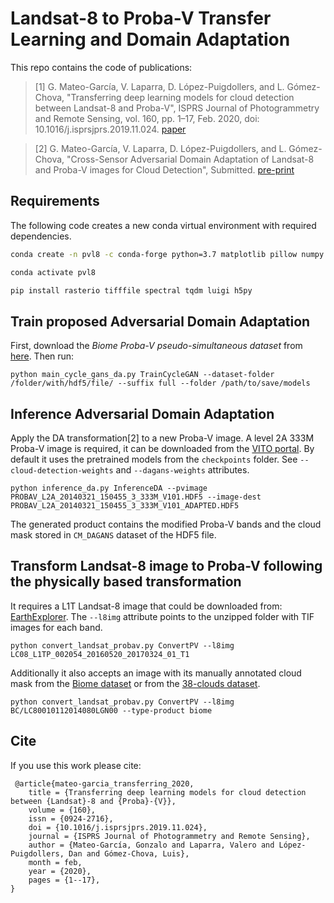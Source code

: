 # Landsat-8 to Proba-V Transfer Learning and Domain Adaptation

This repo contains the code of publications: 

>[1] G. Mateo-García, V. Laparra, D. López-Puigdollers, and L. Gómez-Chova, "Transferring deep learning models for cloud detection between Landsat-8 and Proba-V", ISPRS Journal of Photogrammetry and Remote Sensing, vol. 160, pp. 1–17, Feb. 2020, doi: 10.1016/j.isprsjprs.2019.11.024. [paper](https://www.sciencedirect.com/science/article/abs/pii/S0924271619302801)

>[2] G. Mateo-García, V. Laparra, D. López-Puigdollers, and L. Gómez-Chova, "Cross-Sensor Adversarial Domain Adaptation of Landsat-8 and Proba-V images for Cloud Detection", Submitted. [pre-print](https://arxiv.org/abs/xxx.xxxx)

## Requirements

The following code creates a new conda virtual environment with required dependencies.

```bash
conda create -n pvl8 -c conda-forge python=3.7 matplotlib pillow numpy scipy libgdal pandas tensorflow=2 --y

conda activate pvl8

pip install rasterio tifffile spectral tqdm luigi h5py
```

## Train proposed Adversarial Domain Adaptation 

First, download the *Biome Proba-V pseudo-simultaneous dataset* from [here](https://gigatron.uv.es/owncloud/index.php/s/F6T9eM1wDDp7vVG). Then run:

```
python main_cycle_gans_da.py TrainCycleGAN --dataset-folder /folder/with/hdf5/file/ --suffix full --folder /path/to/save/models
```

## Inference Adversarial Domain Adaptation

Apply the DA transformation[2] to a new Proba-V image. A level 2A 333M Proba-V image is required, it can be downloaded from the [VITO portal](http://www.vito-eodata.be/PDF/portal/Application.html).
By default it uses the pretrained models from the `checkpoints` folder. See `--cloud-detection-weights` and `--dagans-weights` attributes.

```
python inference_da.py InferenceDA --pvimage PROBAV_L2A_20140321_150455_3_333M_V101.HDF5 --image-dest PROBAV_L2A_20140321_150455_3_333M_V101_ADAPTED.HDF5
```

The generated product contains the modified Proba-V bands and the cloud mask stored in `CM_DAGANS` dataset of the HDF5 file. 

## Transform Landsat-8 image to Proba-V following the physically based transformation

It requires a L1T Landsat-8 image that could be downloaded from: [EarthExplorer](https://earthexplorer.usgs.gov/). 
The `--l8img` attribute points to the unzipped folder with TIF images for each band.

```
python convert_landsat_probav.py ConvertPV --l8img LC08_L1TP_002054_20160520_20170324_01_T1
```

Additionally it also accepts an image with its manually annotated cloud mask from the [Biome dataset](https://landsat.usgs.gov/landsat-8-cloud-cover-assessment-validation-data) or from the [38-clouds dataset](https://www.kaggle.com/sorour/38cloud-cloud-segmentation-in-satellite-images).

```
python convert_landsat_probav.py ConvertPV --l8img BC/LC80010112014080LGN00 --type-product biome
```

## Cite

If you use this work please cite:

```
 @article{mateo-garcia_transferring_2020,
	title = {Transferring deep learning models for cloud detection between {Landsat}-8 and {Proba}-{V}},
	volume = {160},
	issn = {0924-2716},
	doi = {10.1016/j.isprsjprs.2019.11.024},
	journal = {ISPRS Journal of Photogrammetry and Remote Sensing},
	author = {Mateo-García, Gonzalo and Laparra, Valero and López-Puigdollers, Dan and Gómez-Chova, Luis},
	month = feb,
	year = {2020},
	pages = {1--17},
}
```
